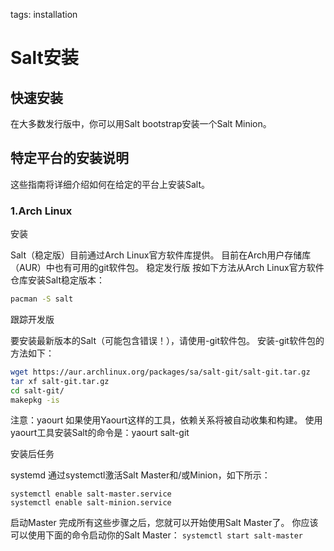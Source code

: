 <!-- toc -->

tags: installation

# Salt安装
## 快速安装
在大多数发行版中，你可以用Salt bootstrap安装一个Salt Minion。
## 特定平台的安装说明
这些指南将详细介绍如何在给定的平台上安装Salt。

### 1.Arch Linux
安装

Salt（稳定版）目前通过Arch Linux官方软件库提供。 目前在Arch用户存储库（AUR）中也有可用的git软件包。
稳定发行版
按如下方法从Arch Linux官方软件仓库安装Salt稳定版本：
``` bash
pacman -S salt
```
跟踪开发版

要安装最新版本的Salt（可能包含错误！），请使用-git软件包。 安装-git软件包的方法如下：
``` bash
wget https://aur.archlinux.org/packages/sa/salt-git/salt-git.tar.gz
tar xf salt-git.tar.gz
cd salt-git/
makepkg -is
```
注意：yaourt
如果使用Yaourt这样的工具，依赖关系将被自动收集和构建。
使用yaourt工具安装Salt的命令是：yaourt salt-git

安装后任务

systemd
通过systemctl激活Salt Master和/或Minion，如下所示：
```
systemctl enable salt-master.service
systemctl enable salt-minion.service
```
启动Master
完成所有这些步骤之后，您就可以开始使用Salt Master了。 你应该可以使用下面的命令启动你的Salt Master：
```systemctl start salt-master```

